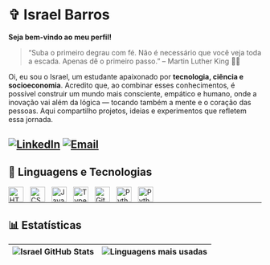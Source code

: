 # ✞ Israel Barros
**Seja bem-vindo ao meu perfil!**
> “Suba o primeiro degrau com fé. Não é necessário que você veja toda a escada. Apenas dê o primeiro passo.” – Martin Luther King ✊🏿

Oi, eu sou o Israel, um estudante apaixonado por **tecnologia, ciência e socioeconomia**. Acredito que, ao combinar esses conhecimentos, é possível construir um mundo mais consciente, empático e humano, onde a inovação vai além da lógica — tocando também a mente e o coração das pessoas.
Aqui compartilho projetos, ideias e experimentos que refletem essa jornada.

[![LinkedIn](https://img.shields.io/badge/-LinkedIn-0A66C2?style=for-the-badge&logo=linkedin&logoColor=white)](https://www.linkedin.com/in/israel-barros-44a453308/)
[![Email](https://img.shields.io/badge/-Email-D14836?style=for-the-badge&logo=gmail&logoColor=white)](mailto:elisra.barros@gmail.com)
---
## 🤖 Linguagens e Tecnologias
<img align="left" alt="HTML" title="HTML" width="30px" style="padding-right: 10px;" src="https://cdn.jsdelivr.net/gh/devicons/devicon@latest/icons/html5/html5-original.svg" />
<img align="left" alt="CSS" title="CSS" width="30px" style="padding-right: 10px;" src="https://cdn.jsdelivr.net/gh/devicons/devicon@latest/icons/css3/css3-original.svg" />
<img align="left" alt="JavaScript" title="JavaScript" width="30px" style="padding-right: 10px;" src="https://cdn.jsdelivr.net/gh/devicons/devicon@latest/icons/javascript/javascript-original.svg" />
<img align="left" alt="TypeScript" title="TypeScript" width="30px" style="padding-right: 10px;" src="https://cdn.jsdelivr.net/gh/devicons/devicon@latest/icons/typescript/typescript-original.svg" />
<img align="left" alt="Git" title="Git" width="30px" style="padding-right: 10px;" src="https://cdn.jsdelivr.net/gh/devicons/devicon@latest/icons/git/git-original.svg" />
<img align="left" alt="Python" title="Python" width="30px" style="padding-right: 10px;" src="https://cdn.jsdelivr.net/gh/devicons/devicon@latest/icons/python/python-original.svg" />
<img align="left" alt="Python" title="BI" width="30px" style="padding-right: 10px;" src="https://https://img.icons8.com/?size=100&id=qYfwpsRXEcpc&format=png&color=000000" />
<br/>

---
## 📊 Estatísticas
| ![Israel GitHub Stats](https://github-readme-stats.vercel.app/api?username=bigisra&show_icons=true&theme=tokyonight&include_all_commits=true&locale=pt-br) | ![Linguagens mais usadas](https://github-readme-stats.vercel.app/api/top-langs/?username=bigisra&theme=tokyonight&layout=compact&custom_title=Tecnologias&langs_count=9) |
| --- | --- |
